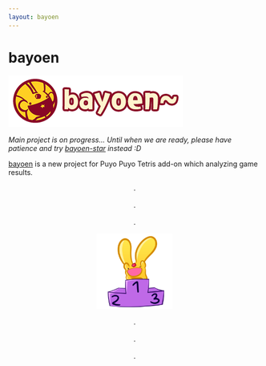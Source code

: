 ```yaml
---
layout: bayoen
---
```


# bayoen

![bayoen~](/bayoen-en.png#center)
<br/>

_Main project is on progress... Until when we are ready, please have patience and try [bayoen-star](/star) instead :D_

[bayoen](https://github.com/bayoen/bayoen-exe) is a new project for Puyo Puyo Tetris add-on which analyzing game results.

<p align="center">
.<br/><br/>
.<br/><br/>
.
</p>

<p align="center">
   <a href="https://dailycarbuncle.tumblr.com/post/181031642801/hello-please-draw-carby-standing-award-stand-with"><img src="/dailycarbuncle-carby-standing-award-stand.png" width="30%" alt="bayoen~"/></a>
</p>

<p align="center">
.<br/><br/>
.<br/><br/>
.
</p>